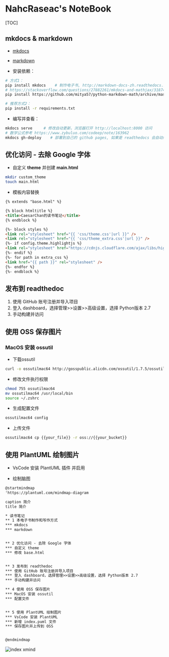 # NahcRaseac's NoteBook

[TOC]

## mkdocs & markdown

* [mkdocs](https://github.com/mkdocs/mkdocs)
* [markdown](http://xianbai.me/learn-md/article/about/readme.html)

* 安装依赖：

```sh
# 方式1：
pip install mkdocs    # 制作电子书, http://markdown-docs-zh.readthedocs.io/zh_CN/latest/
# https://stackoverflow.com/questions/27882261/mkdocs-and-mathjax/31874157
pip install https://github.com/mitya57/python-markdown-math/archive/master.zip

# 推荐方式2：
pip install -r requirements.txt
```

* 编写并查看：

```sh
mkdocs serve     # 修改自动更新，浏览器打开 http://localhost:8000 访问
# 数学公式参考 https://www.zybuluo.com/codeep/note/163962
mkdocs gh-deploy    # 部署到自己的 github pages, 如果是 readthedocs 会自动触发构建
```

## 优化访问 - 去除 Google 字体

* 自定义 **theme** 并创建 **main.html**

```bash
mkdir custom_theme
touch main.html
```

* 模板内容替换

```html
{% extends "base.html" %}

{% block htmltitle %}
<title>CaesarChan的读书笔记</title>
{% endblock %}

{%- block styles %}
<link rel="stylesheet" href="{{ 'css/theme.css'|url }}" />
<link rel="stylesheet" href="{{ 'css/theme_extra.css'|url }}" />
{%- if config.theme.highlightjs %}
<link rel="stylesheet" href="https://cdnjs.cloudflare.com/ajax/libs/highlight.js/10.5.0/styles/github.min.css" />
{%- endif %}
{%- for path in extra_css %}
<link href="{{ path }}" rel="stylesheet" />
{%- endfor %}
{%- endblock %}

```

## 发布到 readthedoc

1. 使用 GitHub 账号注册并导入项目
2. 登入 dashboard，选择管理>>设置>>高级设置，选择 Python版本 2.7
3. 手动构建并访问

## 使用 OSS 保存图片

### MacOS 安装 ossutil

* 下载ossutil

```bash
curl -o ossutilmac64 http://gosspublic.alicdn.com/ossutil/1.7.5/ossutilmac64
```

* 修改文件执行权限

```bash
chmod 755 ossutilmac64
mv ossutilmac64 /usr/local/bin 
source ~/.zshrc
```

* 生成配置文件

```bash
ossutilmac64 config
```

* 上传文件

```bash
ossutilmac64 cp {{your_file}} -r oss://{{your_bucket}}
```

## 使用 PlantUML 绘制图片

* VsCode 安装 PlantUML 插件 并启用

* 绘制脑图  

```xml
@startmindmap
'https://plantuml.com/mindmap-diagram

caption 简介
title 简介 

* 读书笔记 
** 1 本电子书制作和写作方式
*** mkdocs
*** markdown


** 2 优化访问 - 去除 Google 字体
*** 自定义 theme
*** 修改 base.html 


** 3 发布到 readthedoc
*** 使用 GitHub 账号注册并导入项目
*** 登入 dashboard，选择管理>>设置>>高级设置，选择 Python版本 2.7
*** 手动构建并访问

** 4 使用 OSS 保存图片
*** MacOS 安装 ossutil
*** 配置文件


** 5 使用 PlantUML 绘制图片
*** VsCode 安装 PlantUML
*** 新增 index.puml 文件
*** 保存图片并上传到 OSS


@endmindmap

```

![index xmind](https://hugopost.oss-cn-shanghai.aliyuncs.com/index/%E7%AE%80%E4%BB%8B.png)

